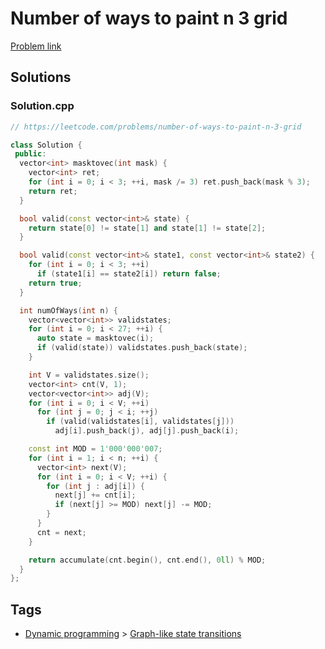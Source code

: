 # Number of ways to paint n 3 grid

[Problem link](https://leetcode.com/problems/number-of-ways-to-paint-n-3-grid)

## Solutions


### Solution.cpp
```cpp
// https://leetcode.com/problems/number-of-ways-to-paint-n-3-grid

class Solution {
 public:
  vector<int> masktovec(int mask) {
    vector<int> ret;
    for (int i = 0; i < 3; ++i, mask /= 3) ret.push_back(mask % 3);
    return ret;
  }

  bool valid(const vector<int>& state) {
    return state[0] != state[1] and state[1] != state[2];
  }

  bool valid(const vector<int>& state1, const vector<int>& state2) {
    for (int i = 0; i < 3; ++i)
      if (state1[i] == state2[i]) return false;
    return true;
  }

  int numOfWays(int n) {
    vector<vector<int>> validstates;
    for (int i = 0; i < 27; ++i) {
      auto state = masktovec(i);
      if (valid(state)) validstates.push_back(state);
    }

    int V = validstates.size();
    vector<int> cnt(V, 1);
    vector<vector<int>> adj(V);
    for (int i = 0; i < V; ++i)
      for (int j = 0; j < i; ++j)
        if (valid(validstates[i], validstates[j]))
          adj[i].push_back(j), adj[j].push_back(i);

    const int MOD = 1'000'000'007;
    for (int i = 1; i < n; ++i) {
      vector<int> next(V);
      for (int i = 0; i < V; ++i) {
        for (int j : adj[i]) {
          next[j] += cnt[i];
          if (next[j] >= MOD) next[j] -= MOD;
        }
      }
      cnt = next;
    }

    return accumulate(cnt.begin(), cnt.end(), 0ll) % MOD;
  }
};
```
## Tags

* [Dynamic programming](/Collections/dynamic-programming.md#dynamic-programming) > [Graph-like state transitions](/Collections/dynamic-programming.md#graph-like-state-transitions)
